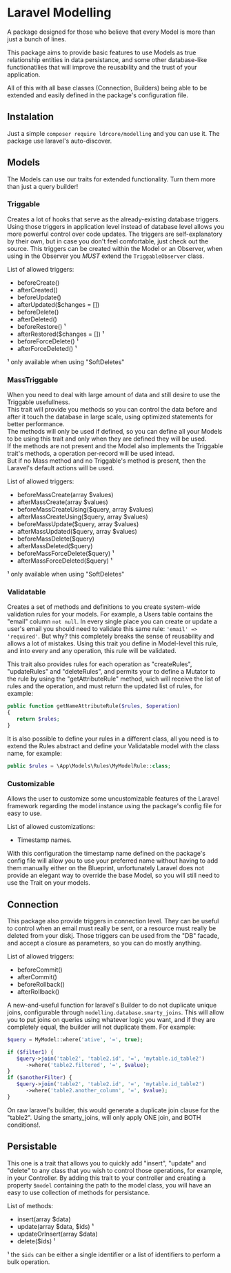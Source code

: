 # Laravel Modelling

A package designed for those who believe that every Model is more than just a bunch of lines.

This package aims to provide basic features to use Models as true relationship entities in data persistance, 
and some other database-like functionatilies that will improve the reusability and the trust of your application. 

All of this with all base classes (Connection, Builders) being able to be extended and easily defined in the package's configuration file.

## Instalation

Just a simple `composer require ldrcore/modelling` and you can use it. The package use laravel's auto-discover.

## Models

The Models can use our traits for extended functionality. Turn them more than just a query builder!

### Triggable

Creates a lot of hooks that serve as the already-existing database triggers. 
Using those triggers in application level instead of database level allows you more powerful control over code updates.
The triggers are self-explanatory by their own, but in case you don't feel comfortable, just check out the source.
This triggers can be created within the Model or an Observer, when using in the Observer you *MUST* extend the `TriggableObserver` class.

List of allowed triggers:

* beforeCreate()
* afterCreated()
* beforeUpdate()
* afterUpdated($changes = [])
* beforeDelete()
* afterDeleted()
* beforeRestore() ¹
* afterRestored($changes = []) ¹
* beforeForceDelete() ¹
* afterForceDeleted() ¹

¹ only available when using "SoftDeletes"

### MassTriggable

When you need to deal with large amount of data and still desire to use the Triggable usefullness.   
This trait will provide you methods so you can control the data before and after it touch the database in large scale, using optimized statements for better performance.  
The methods will only be used if defined, so you can define all your Models to be using this trait and only when they are defined they will be used.  
If the methods are not present and the Model also implements the Triggable trait's methods, a operation per-record will be used intead.  
But if no Mass method and no Triggable's method is present, then the Laravel's default actions will be used.

List of allowed triggers:


* beforeMassCreate(array $values)
* afterMassCreate(array $values)
* beforeMassCreateUsing($query, array $values)
* afterMassCreateUsing($query, array $values)
* beforeMassUpdate($query, array $values)
* afterMassUpdated($query, array $values)
* beforeMassDelete($query)
* afterMassDeleted($query)
* beforeMassForceDelete($query) ¹
* afterMassForceDeleted($query) ¹

¹ only available when using "SoftDeletes"

### Validatable

Creates a set of methods and definitions to you create system-wide validation rules for your models.
For example, a Users table contains the "email" column `not null`. In every single place you can create or update a user's email you should
need to validate this same rule: `'email' => 'required'`. But why? this completely breaks the sense of reusability and allows a lot of mistakes.
Using this trait you define in Model-level this rule, and into every and any operation, this rule will be validated.

This trait also provides rules for each operation as "createRules", "updateRules" and "deleteRules", and permits your to define a Mutator to the rule by
using the "get<studly attr name>AttributeRule" method, wich will receive the list of rules and the operation, and must return the updated list of rules, for example:

```php
public function getNameAttributeRule($rules, $operation)
{
   return $rules;
}
```

It is also possible to define your rules in a different class, all you need is to extend the Rules abstract and define your Validatable model with the class name, for example:

```php
public $rules = \App\Models\Rules\MyModelRule::class;
```

### Customizable

Allows the user to customize some uncustomizable features of the Laravel framework regarding the model instance using the package's config file for easy to use.

List of allowed customizations:

* Timestamp names.

With this configuration the timestamp name defined on the package's config file will allow you to use your preferred name without having to add them manually
either on the Blueprint, unfortunately Laravel does not provide an elegant way to override the base Model, so you will still need to use the Trait on your models.

## Connection

This package also provide triggers in connection level. They can be useful to control when an email must really be sent, or a resource must really be deleted from your diskj.
Those triggers can be used from the "DB" facade, and accept a closure as parameters, so you can do mostly anything.

List of allowed triggers:  

* beforeCommit()
* afterCommit()
* beforeRollback()
* afterRollback()

A new-and-useful function for laravel's Builder to do not duplicate unique joins, configurable through `modelling.database.smarty_joins`.
This will allow you to put joins on queries using whatever logic you want, and if they are completely equal, the builder will not duplicate them. For example:
```php
$query = MyModel::where('ative', '=', true);

if ($filter1) {
   $query->join('table2', 'table2.id', '=', 'mytable.id_table2')
      ->where('table2.filtered', '=', $value);
}
if ($anotherFilter) {
   $query->join('table2', 'table2.id', '=', 'mytable.id_table2')
      ->where('table2.another_column', '=', $value);
}
```
On raw laravel's builder, this would generate a duplicate join clause for the "table2". Using the smarty_joins, will only apply ONE join, and BOTH conditions!.

## Persistable

This one is a trait that allows you to quickly add "insert", "update" and "delete" to any class that you wish to control those operations, for example, in your Controller.
By adding this trait to your controller and creating a property `$model` containing the path to the model class, you will have an easy to use collection of methods for persistance.

List of methods:

* insert(array $data)
* update(array $data, $ids) ¹
* updateOrInsert(array $data)
* delete($ids) ¹

¹ the `$ids` can be either a single identifier or a list of identifiers to perform a bulk operation.
